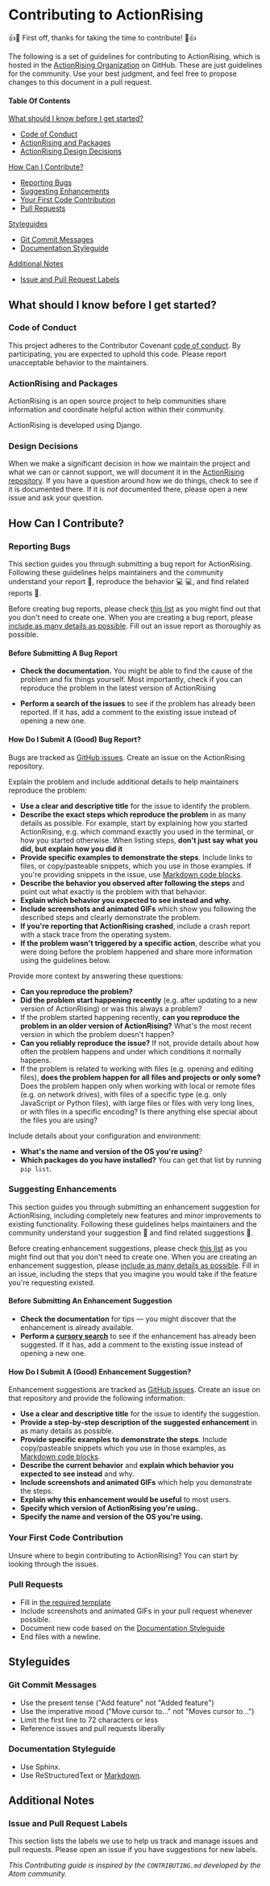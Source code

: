 # Contributing to ActionRising

:+1::tada: First off, thanks for taking the time to contribute! :tada::+1:

The following is a set of guidelines for contributing to ActionRising, which
is hosted in the [ActionRising Organization](https://github.com/shaunagm/actionrising)
on GitHub. These are just guidelines for the community. Use your best
judgment, and feel free to propose changes to this document in a pull request.

#### Table Of Contents

[What should I know before I get started?](#what-should-i-know-before-i-get-started)
  * [Code of Conduct](#code-of-conduct)
  * [ActionRising and Packages](#actionrising-and-packages)
  * [ActionRising Design Decisions](#design-decisions)

[How Can I Contribute?](#how-can-i-contribute)
  * [Reporting Bugs](#reporting-bugs)
  * [Suggesting Enhancements](#suggesting-enhancements)
  * [Your First Code Contribution](#your-first-code-contribution)
  * [Pull Requests](#pull-requests)

[Styleguides](#styleguides)
  * [Git Commit Messages](#git-commit-messages)
  * [Documentation Styleguide](#documentation-styleguide)

[Additional Notes](#additional-notes)
  * [Issue and Pull Request Labels](#issue-and-pull-request-labels)

## What should I know before I get started?

### Code of Conduct

This project adheres to the Contributor Covenant [code of conduct](CODE_OF_CONDUCT.md).
By participating, you are expected to uphold this code. Please report
unacceptable behavior to the maintainers.

### ActionRising and Packages

ActionRising is an open source project to help communities share information
and coordinate helpful action within their community.

ActionRising is developed using Django.

### Design Decisions

When we make a significant decision in how we maintain the project and what
we can or cannot support, we will document it in the
[ActionRising repository](https://github.com/shaunagm/actionrising). If you
have a question around how we do things, check to see if it is documented
there. If it is *not* documented there, please open a new issue and ask your
question.

## How Can I Contribute?

### Reporting Bugs

This section guides you through submitting a bug report for ActionRising.
Following these guidelines helps maintainers and the community understand
your report :pencil:, reproduce the behavior :computer: :computer:, and find
related reports :mag_right:.

Before creating bug reports, please check [this list](#before-submitting-a-bug-report)
as you might find out that you don't need to create one. When you are
creating a bug report, please
[include as many details as possible](#how-do-i-submit-a-good-bug-report).
Fill out an issue report as thoroughly as possible.

#### Before Submitting A Bug Report

* **Check the documentation.** You might be able to find the cause of the
  problem and fix things yourself. Most importantly, check if you can reproduce
  the problem in the latest version of ActionRising

* **Perform a search of the issues** to see if the problem has already been
  reported. If it has, add a comment to the existing issue instead of opening a
  new one.

#### How Do I Submit A (Good) Bug Report?

Bugs are tracked as [GitHub issues](https://guides.github.com/features/issues/).
Create an issue on the ActionRising repository.

Explain the problem and include additional details to help maintainers
reproduce the problem:

* **Use a clear and descriptive title** for the issue to identify the problem.
* **Describe the exact steps which reproduce the problem** in as many details
  as possible. For example, start by explaining how you started ActionRising,
  e.g. which command exactly you used in the terminal, or how you started
  otherwise. When listing steps, **don't just say what you did, but explain
  how you did it**
* **Provide specific examples to demonstrate the steps**. Include links to
  files, or copy/pasteable snippets, which you use in those examples. If
  you're providing snippets in the issue, use [Markdown code blocks](https://help.github.com/articles/markdown-basics/#multiple-lines).
* **Describe the behavior you observed after following the steps** and point
  out what exactly is the problem with that behavior.
* **Explain which behavior you expected to see instead and why.**
* **Include screenshots and animated GIFs** which show you following the
  described steps and clearly demonstrate the problem.
* **If you're reporting that ActionRising crashed**, include a crash report
  with a stack trace from the operating system.
* **If the problem wasn't triggered by a specific action**, describe what you
  were doing before the problem happened and share more information using the
  guidelines below.

Provide more context by answering these questions:

* **Can you reproduce the problem?**
* **Did the problem start happening recently** (e.g. after updating to a new
  version of ActionRising) or was this always a problem?
* If the problem started happening recently, **can you reproduce the problem
  in an older version of ActionRising?** What's the most recent version in
  which the problem doesn't happen?
* **Can you reliably reproduce the issue?** If not, provide details about how
  often the problem happens and under which conditions it normally happens.
* If the problem is related to working with files (e.g. opening and editing files),
  **does the problem happen for all files and projects or only some?** Does
  the problem happen only when working with local or remote files (e.g. on
  network drives), with files of a specific type (e.g. only JavaScript or
  Python files), with large files or files with very long lines, or with files
  in a specific encoding? Is there anything else special about the files you
  are using?

Include details about your configuration and environment:

* **What's the name and version of the OS you're using**?
* **Which packages do you have installed?** You can get that list by running
  `pip list`.

### Suggesting Enhancements

This section guides you through submitting an enhancement suggestion for
ActionRising, including completely new features and minor improvements to
existing functionality. Following these guidelines helps maintainers and the
community understand your suggestion :pencil: and find related
suggestions :mag_right:.

Before creating enhancement suggestions, please check
[this list](#before-submitting-an-enhancement-suggestion) as you might find
out that you don't need to create one. When you are creating an enhancement
suggestion, please [include as many details as possible](#how-do-i-submit-a-good-enhancement-suggestion).
Fill in an issue, including the steps that you imagine you would take if the
feature you're requesting existed.

#### Before Submitting An Enhancement Suggestion

* **Check the documentation** for tips — you might discover that the enhancement
  is already available.
* **Perform a [cursory search](https://github.com/issues?q=+is%3Aissue+user%3Aactionrising)**
  to see if the enhancement has already been suggested. If it has, add a
  comment to the existing issue instead of opening a new one.

#### How Do I Submit A (Good) Enhancement Suggestion?

Enhancement suggestions are tracked as [GitHub issues](https://guides.github.com/features/issues/).
Create an issue on that repository and provide the following information:

* **Use a clear and descriptive title** for the issue to identify the suggestion.
* **Provide a step-by-step description of the suggested enhancement** in as
  many details as possible.
* **Provide specific examples to demonstrate the steps**. Include
  copy/pasteable snippets which you use in those examples, as
  [Markdown code blocks](https://help.github.com/articles/markdown-basics/#multiple-lines).
* **Describe the current behavior** and **explain which behavior you expected
  to see instead** and why.
* **Include screenshots and animated GIFs** which help you demonstrate the
  steps.
* **Explain why this enhancement would be useful** to most users.
* **Specify which version of ActionRising you're using.**.
* **Specify the name and version of the OS you're using.**

### Your First Code Contribution

Unsure where to begin contributing to ActionRising? You can start by looking through
the issues.

### Pull Requests

* Fill in [the required template](PULL_REQUEST_TEMPLATE.md)
* Include screenshots and animated GIFs in your pull request whenever possible.
* Document new code based on the
  [Documentation Styleguide](#documentation-styleguide)
* End files with a newline.

## Styleguides

### Git Commit Messages

* Use the present tense ("Add feature" not "Added feature")
* Use the imperative mood ("Move cursor to..." not "Moves cursor to...")
* Limit the first line to 72 characters or less
* Reference issues and pull requests liberally

### Documentation Styleguide

* Use Sphinx.
* Use ReStructuredText or [Markdown](https://daringfireball.net/projects/markdown).


## Additional Notes

### Issue and Pull Request Labels

This section lists the labels we use to help us track and manage issues and
pull requests. Please open an issue if you have suggestions for new labels.

*This Contributing guide is inspired by the `CONTRIBUTING.md` developed by the
Atom community.*
